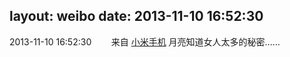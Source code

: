 layout: weibo
date: 2013-11-10 16:52:30
---
<meta name="referrer" content="no-referrer" />

2013-11-10 16:52:30  &nbsp;&nbsp;&nbsp;&nbsp;&nbsp;&nbsp; 来自 <a href="http://app.weibo.com/t/feed/22zMnn" rel="nofollow">小米手机</a>
月亮知道女人太多的秘密…… ​​​
